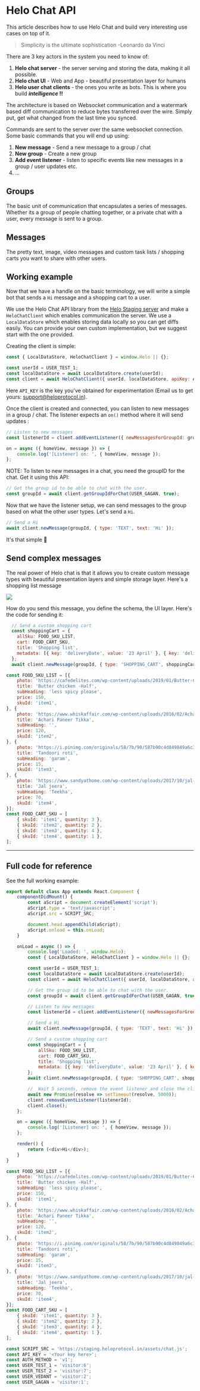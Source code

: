 # Helo Chat API

This article describes how to use Helo Chat and build very interesting use cases on top of it.

> Simplicity is the ultimate sophistication
> -Leonardo da Vinci

There are 3 key actors in the system you need to know of:
1. **Helo chat server** - the server serving and storing the data, making it all possible.
2. **Helo chat UI** - Web and App - beautiful presentation layer for humans
3. **Helo user chat clients** - the ones you write as bots. This is where you build ***intelligence* !!**

The architecture is based on Websocket communication and a watermark based diff communication to reduce bytes transferred over the wire. Simply put, get what changed from the last time you synced.

Commands are sent to the server over the same websocket connection. Some basic commands that you will end up using:
1. **New message** - Send a new message to a group / chat
2. **New group** - Create a new group
3. **Add event listener** - listen to specific events like new messages in a group / user updates etc.
4. ...

## Groups
The basic unit of communication that encapsulates a series of messages.
Whether its a group of people chatting together, or a private chat with a user, every message is sent to a group.


## Messages
The pretty text, image, video messages and custom task lists / shopping carts you want to share with other users.



## Working example
Now that we have a handle on the basic terminology, we will write a simple bot that sends a `Hi` message and a shopping cart to a user.


We use the Helo Chat API library from the [Helo Staging server](https://staging.heloprotocol.in/assets/chat.js) and make a `HeloChatClient` which enables communication the server.
We use a `LocalDataStore` which enables storing data locally so you can get diffs easily. You can provide your own custom implementation, but we suggest start with the one provided.


Creating the client is simple:
```javascript
const { LocalDataStore, HeloChatClient } = window.Helo || {};

const userId = USER_TEST_1;
const localDataStore = await LocalDataStore.create(userId);
const client = await HeloChatClient({ userId, localDataStore, apiKey: API_KEY, authMethod: 'v1' });

```

Here `API_KEY` is the key you've obtained for experimentation (Email us to get yours: support@heloprotocol.in).


Once the client is created and connected, you can listen to new messages in a group / chat. The listener expects an `on()` method where it will send updates :

```javascript
// Listen to new messages
const listenerId = client.addEventListener({ newMessagesForGroupId: groupId }, this);

on = async ({ homeView, message }) => {
    console.log('[Listener] on: ', { homeView, message });
};
```

NOTE: To listen to new messages in a chat, you need the groupID for the chat. Get it using this API:

```javascript
// Get the group id to be able to chat with the user.
const groupId = await client.getGroupIdForChat(USER_GAGAN, true);
```


Now that we have the listener setup, we can send messages to the group based on what the other user types. Let's send a `Hi`.
```javascript
// Send a Hi
await client.newMessage(groupId, { type: 'TEXT', text: 'Hi' });
```

It's that simple 🙂


## Send complex messages
The real power of Helo chat is that it allows you to create custom message types with beautiful presentation layers and simple storage layer. Here's a shopping list message

![](../assets/images/shopping-cart-ex1.png)

How do you send this message, you define the schema, the UI layer. Here's the code for sending it:

```javascript
  // Send a custom shopping cart
  const shoppingCart = {
    allSku: FOOD_SKU_LIST,
    cart: FOOD_CART_SKU,
    title: 'Shopping list',
    metadata: [{ key: 'deliveryDate', value: '23 April' }, { key: 'deliveryTime', value: '3 pm' }, { key: 'cookId', value: 'supply:352' }],
  };
  await client.newMessage(groupId, { type: 'SHOPPING_CART', shoppingCart });

const FOOD_SKU_LIST = [{
    photo: 'https://cafedelites.com/wp-content/uploads/2019/01/Butter-Chicken-IMAGE-64.jpg',
    title: 'Butter chicken -Half',
    subHeading: 'less spicy please',
    price: 150,
    skuId: 'item1',
}, {
    photo: 'https://www.whiskaffair.com/wp-content/uploads/2016/02/Achari-Paneer-Tikka-4-500x500.jpg',
    title: 'Achari Paneer Tikka',
    subHeading: '',
    price: 120,
    skuId: 'item2',
}, {
    photo: 'https://i.pinimg.com/originals/58/7b/90/587b90c4d849849a6c3fa9fda9555a0a.jpg',
    title: 'Tandoori roti',
    subHeading: 'garam',
    price: 15,
    skuId: 'item3',
}, {
    photo: 'https://www.sandyathome.com/wp-content/uploads/2017/10/jal-jeera-recipe.png',
    title: 'Jal jeera',
    subHeading: 'Teekha',
    price: 70,
    skuId: 'item4',
}];
const FOOD_CART_SKU = [
    { skuId: 'item1', quantity: 3 },
    { skuId: 'item2', quantity: 2 },
    { skuId: 'item3', quantity: 4 },
    { skuId: 'item4', quantity: 1 },
];
```


---

## Full code for reference
See the full working example:

```javascript
export default class App extends React.Component {
    componentDidMount() {
        const aScript = document.createElement('script');
        aScript.type = 'text/javascript';
        aScript.src = SCRIPT_SRC;

        document.head.appendChild(aScript);
        aScript.onload = this.onLoad;
    }

    onLoad = async () => {
        console.log('Loaded: ', window.Helo);
        const { LocalDataStore, HeloChatClient } = window.Helo || {};

        const userId = USER_TEST_1;
        const localDataStore = await LocalDataStore.create(userId);
        const client = await HeloChatClient({ userId, localDataStore, apiKey: API_KEY, authMethod: AUTH_METHOD });

        // Get the group id to be able to chat with the user.
        const groupId = await client.getGroupIdForChat(USER_GAGAN, true);

        // Listen to new messages
        const listenerId = client.addEventListener({ newMessagesForGroupId: groupId }, this);

        // Send a Hi
        await client.newMessage(groupId, { type: 'TEXT', text: 'Hi' });

        // Send a custom shopping cart
        const shoppingCart = {
            allSku: FOOD_SKU_LIST,
            cart: FOOD_CART_SKU,
            title: 'Shopping list',
            metadata: [{ key: 'deliveryDate', value: '23 April' }, { key: 'deliveryTime', value: '3 pm' }, { key: 'cookId', value: 'supply:352' }],
        };
        await client.newMessage(groupId, { type: 'SHOPPING_CART', shoppingCart });

        //  Wait 5 seconds, remove the event listener and close the client when done
        await new Promise(resolve => setTimeout(resolve, 5000));
        client.removeEventListener(listenerId);
        client.close();
    };

    on = async ({ homeView, message }) => {
        console.log('[Listener] on: ', { homeView, message });
    };

    render() {
        return (<div>Hi</div>);
    }
}

const FOOD_SKU_LIST = [{
    photo: 'https://cafedelites.com/wp-content/uploads/2019/01/Butter-Chicken-IMAGE-64.jpg',
    title: 'Butter chicken -Half',
    subHeading: 'less spicy please',
    price: 150,
    skuId: 'item1',
}, {
    photo: 'https://www.whiskaffair.com/wp-content/uploads/2016/02/Achari-Paneer-Tikka-4-500x500.jpg',
    title: 'Achari Paneer Tikka',
    subHeading: '',
    price: 120,
    skuId: 'item2',
}, {
    photo: 'https://i.pinimg.com/originals/58/7b/90/587b90c4d849849a6c3fa9fda9555a0a.jpg',
    title: 'Tandoori roti',
    subHeading: 'garam',
    price: 15,
    skuId: 'item3',
}, {
    photo: 'https://www.sandyathome.com/wp-content/uploads/2017/10/jal-jeera-recipe.png',
    title: 'Jal jeera',
    subHeading: 'Teekha',
    price: 70,
    skuId: 'item4',
}];
const FOOD_CART_SKU = [
    { skuId: 'item1', quantity: 3 },
    { skuId: 'item2', quantity: 2 },
    { skuId: 'item3', quantity: 4 },
    { skuId: 'item4', quantity: 1 },
];

const SCRIPT_SRC = 'https://staging.heloprotocol.in/assets/chat.js';
const API_KEY = '<Your key here>';
const AUTH_METHOD = 'v1';
const USER_TEST_1 = 'visitor:6';
const USER_TEST_2 = 'visitor:7';
const USER_VEDANT = 'visitor:2';
const USER_GAGAN = 'visitor:1';

```

